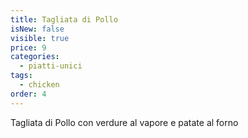 ```yaml
---
title: Tagliata di Pollo
isNew: false
visible: true
price: 9
categories:
  - piatti-unici
tags:
  - chicken
order: 4
---
```


Tagliata di Pollo con verdure al vapore e patate al forno
